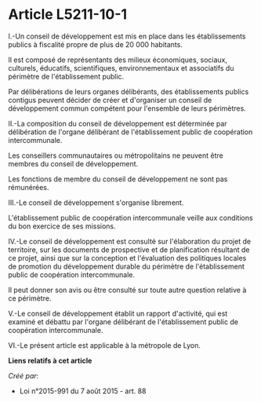 # Article L5211-10-1

I.-Un conseil de développement est mis en place dans les établissements publics à fiscalité propre de plus de 20 000
habitants. 

Il est composé de représentants des milieux économiques, sociaux, culturels, éducatifs, scientifiques, environnementaux et
associatifs du périmètre de l'établissement public. 

Par délibérations de leurs organes délibérants, des établissements publics contigus peuvent décider de créer et d'organiser
un conseil de développement commun compétent pour l'ensemble de leurs périmètres. 

II.-La composition du conseil de développement est déterminée par délibération de l'organe délibérant de l'établissement
public de coopération intercommunale. 

Les conseillers communautaires ou métropolitains ne peuvent être membres du conseil de développement. 

Les fonctions de membre du conseil de développement ne sont pas rémunérées. 

III.-Le conseil de développement s'organise librement. 

L'établissement public de coopération intercommunale veille aux conditions du bon exercice de ses missions. 

IV.-Le conseil de développement est consulté sur l'élaboration du projet de territoire, sur les documents de prospective et
de planification résultant de ce projet, ainsi que sur la conception et l'évaluation des politiques locales de promotion du
développement durable du périmètre de l'établissement public de coopération intercommunale. 

Il peut donner son avis ou être consulté sur toute autre question relative à ce périmètre. 

V.-Le conseil de développement établit un rapport d'activité, qui est examiné et débattu par l'organe délibérant de
l'établissement public de coopération intercommunale. 

VI.-Le présent article est applicable à la métropole de Lyon.

**Liens relatifs à cet article**

_Créé par_:

  - Loi n°2015-991 du 7 août 2015 - art. 88
